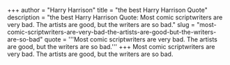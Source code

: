 +++
author = "Harry Harrison"
title = "the best Harry Harrison Quote"
description = "the best Harry Harrison Quote: Most comic scriptwriters are very bad. The artists are good, but the writers are so bad."
slug = "most-comic-scriptwriters-are-very-bad-the-artists-are-good-but-the-writers-are-so-bad"
quote = '''Most comic scriptwriters are very bad. The artists are good, but the writers are so bad.'''
+++
Most comic scriptwriters are very bad. The artists are good, but the writers are so bad.
